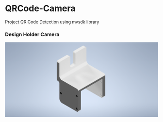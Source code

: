 # QRCode-Camera
Project QR Code Detection using mvsdk library

### Design Holder Camera
![Holder Camera Image](Desain3DHolderCamera/Holder_Camera_img.png)
